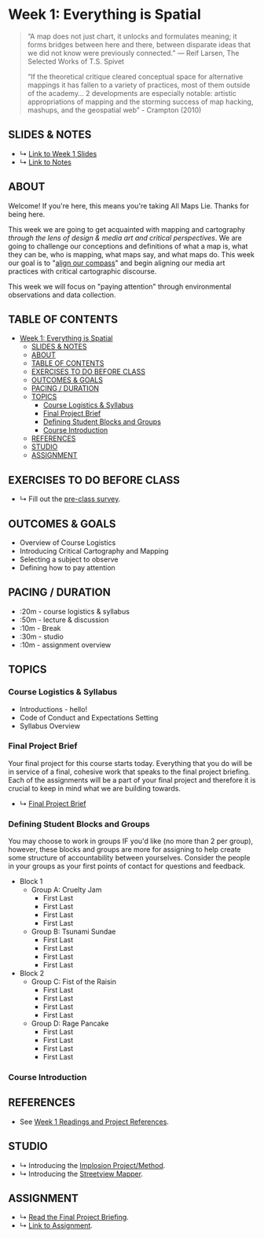# Week 1: Everything is Spatial

<!-- 
* What is a map? what can a map be?
  * Everything is Spatial - overview of mapping, what it is/isn't, what it can be, and what it means for us in media art/design.
  * * Setting the stage:
  * What is a map? And Why it doesn't matter
  * Why do we map?
  * Who maps?
* Course goals:
  * To practice paying attention 
  * To ask geographic questions 
  * To explore spatial media
  * To learn together
 -->

> “A map does not just chart, it unlocks and formulates meaning; it forms bridges between here and there, between disparate ideas that we did not know were previously connected.” ― Reif Larsen, The Selected Works of T.S. Spivet 
> 
> “If the theoretical critique cleared conceptual space for alternative mappings it has fallen to a variety of practices, most of them outside of the academy… 2 developments are especially notable: artistic appropriations of mapping and the storming success of map hacking, mashups, and the geospatial web” - Crampton (2010)

## SLIDES & NOTES
* ↳ [Link to Week 1 Slides]()
* ↳ [Link to Notes]()

## ABOUT

Welcome! If you're here, this means you're taking All Maps Lie. Thanks for being here.

This week we are going to get acquainted with mapping and cartography *through the lens of design & media art and critical perspectives*. We are going to challenge our conceptions and definitions of what a map is, what they can be, who is mapping, what maps say, and what maps do. This week our goal is to "[align our compass](http://www.wordsinspace.net/mapsmedia/fall2018/portfolio/august-29-calibrating-the-compass/)" and begin aligning our media art practices with critical cartographic discourse.

This week we will focus on "paying attention" through environmental observations and data collection.

## TABLE OF CONTENTS

- [Week 1: Everything is Spatial](#week-1-everything-is-spatial)
  - [SLIDES & NOTES](#slides--notes)
  - [ABOUT](#about)
  - [TABLE OF CONTENTS](#table-of-contents)
  - [EXERCISES TO DO BEFORE CLASS](#exercises-to-do-before-class)
  - [OUTCOMES & GOALS](#outcomes--goals)
  - [PACING / DURATION](#pacing--duration)
  - [TOPICS](#topics)
    - [Course Logistics & Syllabus](#course-logistics--syllabus)
    - [Final Project Brief](#final-project-brief)
    - [Defining Student Blocks and Groups](#defining-student-blocks-and-groups)
    - [Course Introduction](#course-introduction)
  - [REFERENCES](#references)
  - [STUDIO](#studio)
  - [ASSIGNMENT](#assignment)

## EXERCISES TO DO BEFORE CLASS

* ↳ Fill out the [pre-class survey](https://forms.gle/sQ1E9ywrJxbDskVL7).

## OUTCOMES & GOALS

* Overview of Course Logistics
* Introducing Critical Cartography and Mapping
* Selecting a subject to observe
* Defining how to pay attention

## PACING / DURATION

* :20m - course logistics & syllabus
* :50m - lecture & discussion
* :10m - Break
* :30m - studio
* :10m - assignment overview


## TOPICS

### Course Logistics & Syllabus

* Introductions - hello!
* Code of Conduct and Expectations Setting
* Syllabus Overview

### Final Project Brief

Your final project for this course starts today. Everything that you do will be in service of a final, cohesive work that speaks to the final project briefing. Each of the assignments will be a part of your final project and therefore it is crucial to keep in mind what we are building towards. 

* ↳ [Final Project Brief](../assignments/final-project.md)


### Defining Student Blocks and Groups

You may choose to work in groups IF you'd like (no more than 2 per group), however, these blocks and groups are more for assigning to help create some structure of accountability between yourselves. Consider the people in your groups as your first points of contact for questions and feedback. 

* Block 1
  * Group A: Cruelty Jam
    * First Last
    * First Last
    * First Last
    * First Last
  * Group B: Tsunami Sundae
    * First Last
    * First Last
    * First Last
    * First Last
* Block 2
  * Group C: Fist of the Raisin
    * First Last
    * First Last
    * First Last
    * First Last
  * Group D: Rage Pancake
    * First Last
    * First Last
    * First Last
    * First Last


### Course Introduction

<!-- We will be exploring the following concepts in today's class:
* Key concepts:
  * "Situated Knowledges"
  * Production of Space
* We will ask:
  * What is a map? who maps? and to what end?
* We will see exampples of:
    * Reference maps
    * Thematic maps -->


<!-- * Situating "mapping"
  * Who maps? 
  * What is being mapped? 
  * and to what ends?
* Situating our approach: Artists shaping (and being shaped by) spatial media
  * Why are we are mapping?
  * What will we be mapping?
  * How will we be mapping? -->


## REFERENCES

* See [Week 1 Readings and Project References](../BIBLIOGRAPHY.md#week-01-everything-is-spatial).

## STUDIO

<!-- * ↳ [Link to Studio](../guides/paying-attention-guide.md). -->
* ↳ Introducing the [Implosion Project/Method](https://journal.culanth.org/index.php/ca/article/view/ca29.2.09/301).
* ↳ Introducing the [Streetview Mapper](https://streetview-mapper.org).

## ASSIGNMENT

* ↳ [Read the Final Project Briefing](../assignments/final-project.md).
* ↳ [Link to Assignment](../assignments/assignment_01.md).